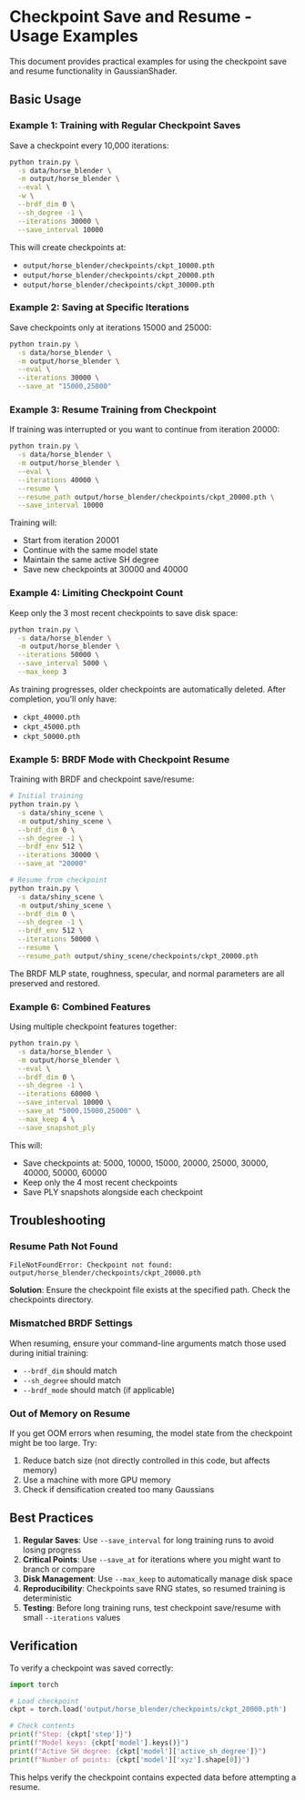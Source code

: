 # Checkpoint Save and Resume - Usage Examples

This document provides practical examples for using the checkpoint save and resume functionality in GaussianShader.

## Basic Usage

### Example 1: Training with Regular Checkpoint Saves

Save a checkpoint every 10,000 iterations:

```bash
python train.py \
  -s data/horse_blender \
  -m output/horse_blender \
  --eval \
  -w \
  --brdf_dim 0 \
  --sh_degree -1 \
  --iterations 30000 \
  --save_interval 10000
```

This will create checkpoints at:
- `output/horse_blender/checkpoints/ckpt_10000.pth`
- `output/horse_blender/checkpoints/ckpt_20000.pth`
- `output/horse_blender/checkpoints/ckpt_30000.pth`

### Example 2: Saving at Specific Iterations

Save checkpoints only at iterations 15000 and 25000:

```bash
python train.py \
  -s data/horse_blender \
  -m output/horse_blender \
  --eval \
  --iterations 30000 \
  --save_at "15000,25000"
```

### Example 3: Resume Training from Checkpoint

If training was interrupted or you want to continue from iteration 20000:

```bash
python train.py \
  -s data/horse_blender \
  -m output/horse_blender \
  --eval \
  --iterations 40000 \
  --resume \
  --resume_path output/horse_blender/checkpoints/ckpt_20000.pth \
  --save_interval 10000
```

Training will:
- Start from iteration 20001
- Continue with the same model state
- Maintain the same active SH degree
- Save new checkpoints at 30000 and 40000

### Example 4: Limiting Checkpoint Count

Keep only the 3 most recent checkpoints to save disk space:

```bash
python train.py \
  -s data/horse_blender \
  -m output/horse_blender \
  --iterations 50000 \
  --save_interval 5000 \
  --max_keep 3
```

As training progresses, older checkpoints are automatically deleted. After completion, you'll only have:
- `ckpt_40000.pth`
- `ckpt_45000.pth`
- `ckpt_50000.pth`

### Example 5: BRDF Mode with Checkpoint Resume

Training with BRDF and checkpoint save/resume:

```bash
# Initial training
python train.py \
  -s data/shiny_scene \
  -m output/shiny_scene \
  --brdf_dim 0 \
  --sh_degree -1 \
  --brdf_env 512 \
  --iterations 30000 \
  --save_at "20000"

# Resume from checkpoint
python train.py \
  -s data/shiny_scene \
  -m output/shiny_scene \
  --brdf_dim 0 \
  --sh_degree -1 \
  --brdf_env 512 \
  --iterations 50000 \
  --resume \
  --resume_path output/shiny_scene/checkpoints/ckpt_20000.pth
```

The BRDF MLP state, roughness, specular, and normal parameters are all preserved and restored.

### Example 6: Combined Features

Using multiple checkpoint features together:

```bash
python train.py \
  -s data/horse_blender \
  -m output/horse_blender \
  --eval \
  --brdf_dim 0 \
  --sh_degree -1 \
  --iterations 60000 \
  --save_interval 10000 \
  --save_at "5000,15000,25000" \
  --max_keep 4 \
  --save_snapshot_ply
```

This will:
- Save checkpoints at: 5000, 10000, 15000, 20000, 25000, 30000, 40000, 50000, 60000
- Keep only the 4 most recent checkpoints
- Save PLY snapshots alongside each checkpoint

## Troubleshooting

### Resume Path Not Found

```
FileNotFoundError: Checkpoint not found: output/horse_blender/checkpoints/ckpt_20000.pth
```

**Solution**: Ensure the checkpoint file exists at the specified path. Check the checkpoints directory.

### Mismatched BRDF Settings

When resuming, ensure your command-line arguments match those used during initial training:
- `--brdf_dim` should match
- `--sh_degree` should match
- `--brdf_mode` should match (if applicable)

### Out of Memory on Resume

If you get OOM errors when resuming, the model state from the checkpoint might be too large. Try:
1. Reduce batch size (not directly controlled in this code, but affects memory)
2. Use a machine with more GPU memory
3. Check if densification created too many Gaussians

## Best Practices

1. **Regular Saves**: Use `--save_interval` for long training runs to avoid losing progress
2. **Critical Points**: Use `--save_at` for iterations where you might want to branch or compare
3. **Disk Management**: Use `--max_keep` to automatically manage disk space
4. **Reproducibility**: Checkpoints save RNG states, so resumed training is deterministic
5. **Testing**: Before long training runs, test checkpoint save/resume with small `--iterations` values

## Verification

To verify a checkpoint was saved correctly:

```python
import torch

# Load checkpoint
ckpt = torch.load('output/horse_blender/checkpoints/ckpt_20000.pth')

# Check contents
print(f"Step: {ckpt['step']}")
print(f"Model keys: {ckpt['model'].keys()}")
print(f"Active SH degree: {ckpt['model']['active_sh_degree']}")
print(f"Number of points: {ckpt['model']['xyz'].shape[0]}")
```

This helps verify the checkpoint contains expected data before attempting a resume.
